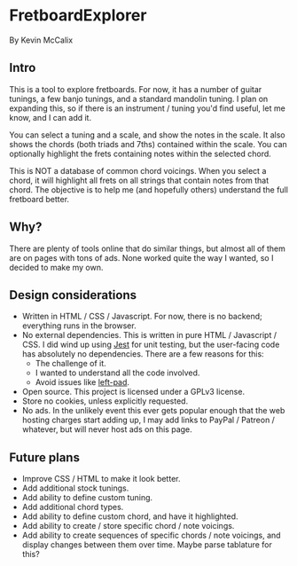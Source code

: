 # FretboardExplorer
By Kevin McCalix

## Intro
This is a tool to explore fretboards. For now, it has a number of guitar tunings, a few banjo tunings, and a standard mandolin tuning. I plan on expanding this, so if there is an instrument / tuning you'd find useful, let me know, and I can add it.

You can select a tuning and a scale, and show the notes in the scale. It also shows the chords (both triads and 7ths) contained within the scale. You can optionally highlight the frets containing notes within the selected chord.

This is NOT a database of common chord voicings. When you select a chord, it will highlight all frets on all strings that contain notes from that chord. The objective is to help me (and hopefully others) understand the full fretboard better.

## Why?
There are plenty of tools online that do similar things, but almost all of them are on pages with tons of ads. None worked quite the way I wanted, so I decided to make my own.

## Design considerations
* Written in HTML / CSS / Javascript. For now, there is no backend; everything runs in the browser.
* No external dependencies. This is written in pure HTML / Javascript / CSS. I did wind up using [Jest](https://jestjs.io/) for unit testing, but the user-facing code has absolutely no dependencies. There are a few reasons for this:
    * The challenge of it.
    * I wanted to understand all the code involved.
    * Avoid issues like [left-pad](https://qz.com/646467/how-one-programmer-broke-the-internet-by-deleting-a-tiny-piece-of-code/).
* Open source. This project is licensed under a GPLv3 license.
* Store no cookies, unless explicitly requested.
* No ads. In the unlikely event this ever gets popular enough that the web hosting charges start adding up, I may add links to PayPal / Patreon / whatever, but will never host ads on this page.

## Future plans
* Improve CSS / HTML to make it look better.
* Add additional stock tunings.
* Add ability to define custom tuning.
* Add additional chord types.
* Add ability to define custom chord, and have it highlighted. 
* Add ability to create / store specific chord / note voicings.
* Add ability to create sequences of specific chords / note voicings, and display changes between them over time. Maybe parse tablature for this?